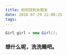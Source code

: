 ```yaml
---
title: 如何找到女朋友
date: 2018-07-29 22:00:25
tags:
---
```


``` java
Girl girl = new Girl();
```
### 想什么呢，洗洗睡吧。